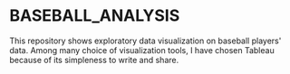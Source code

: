 # BASEBALL_ANALYSIS
This repository shows exploratory data visualization on baseball players' data. Among many choice of visualization tools, I have chosen Tableau because of its simpleness to write and share. 
